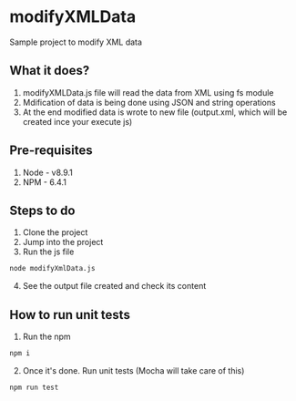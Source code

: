 # modifyXMLData
Sample project to modify XML data

## What it does?
1. modifyXMLData.js file will read the data from XML using fs module
2. Mdification of data is being done using JSON and string operations
3. At the end modified data is wrote to new file (output.xml, which will be created ince your execute js)

## Pre-requisites
1. Node - v8.9.1
2. NPM - 6.4.1

## Steps to do
1. Clone the project
2. Jump into the project
3. Run the js file
```sh
node modifyXmlData.js
```
4. See the output file created and check its content

## How to run unit tests
1. Run the npm
```sh
npm i
```
2. Once it's done. Run unit tests (Mocha will take care of this)
```sh
npm run test
```
